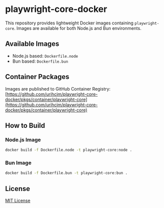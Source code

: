 # playwright-core-docker

This repository provides lightweight Docker images containing `playwright-core`. Images are available for both Node.js and Bun environments.

## Available Images

- Node.js based: `Dockerfile.node`
- Bun based: `Dockerfile.bun`

## Container Packages

Images are published to GitHub Container Registry:  
[https://github.com/urihcim/playwright-core-docker/pkgs/container/playwright-core](https://github.com/urihcim/playwright-core-docker/pkgs/container/playwright-core)

## How to Build

### Node.js Image

```sh
docker build -f Dockerfile.node -t playwright-core:node .
```

### Bun Image

```sh
docker build -f Dockerfile.bun -t playwright-core:bun .
```

## License

[MIT License](LICENSE)
